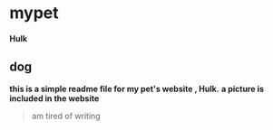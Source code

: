 # mypet
#### Hulk
## dog
**this is a simple readme file for my pet's website , Hulk.**
**a picture is included in the website**
> am tired of writing
   
